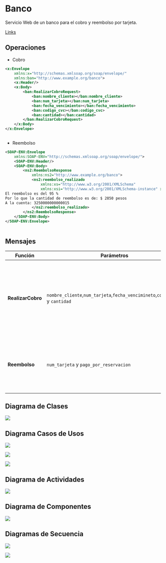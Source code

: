 # Banco

Servicio Web de un banco para el cobro y reembolso por tarjeta. 

[Links](http://3.87.203.171:8080/banco.wsdl)

## Operaciones
- Cobro

```xml
<x:Envelope
    xmlns:x="http://schemas.xmlsoap.org/soap/envelope/"
    xmlns:ban="http://www.example.org/banco">
    <x:Header/>
    <x:Body>
        <ban:RealizarCobroRequest>
            <ban:nombre_cliente></ban:nombre_cliente>
            <ban:num_tarjeta></ban:num_tarjeta>
            <ban:fecha_vencimiento></ban:fecha_vencimiento>
            <ban:codigo_cvc></ban:codigo_cvc>
            <ban:cantidad></ban:cantidad>
        </ban:RealizarCobroRequest>
    </x:Body>
</x:Envelope>
	
```

- Reembolso

```xml
<SOAP-ENV:Envelope
    xmlns:SOAP-ENV="http://schemas.xmlsoap.org/soap/envelope/">
    <SOAP-ENV:Header/>
    <SOAP-ENV:Body>
        <ns2:ReembolsoResponse
            xmlns:ns2="http://www.example.org/banco">
            <ns2:reembolso_realizado
                xmlns:xs="http://www.w3.org/2001/XMLSchema"
                xmlns:xsi="http://www.w3.org/2001/XMLSchema-instance" xsi:type="xs:string">
El reembolso es del 95 % 
Por lo que la cantidad de reembolso es de: $ 2850 pesos
A la cuenta: 3250000000000015
            </ns2:reembolso_realizado>
        </ns2:ReembolsoResponse>
    </SOAP-ENV:Body>
</SOAP-ENV:Envelope>
	
```
## Mensajes 

**Función**  | **Parámetros** |**Mensaje**
------------- | -------------| -----------
**RealizarCobro** |`nombre_cliente`,`num_tarjeta`,`fecha_vencimineto`,`codigo_cvc` y `cantidad`	| "Pago exitoso por la cantidad de: $ `cantidad` pesos  con cargo a la tarjeta: `num_tarjeta`... El pago ha sido registrado con exito".
 **Reembolso** | `num_tarjeta` y `pago_por_reservacion`|El reembolso es del 95 % Por lo que la `cantidad` de reembolso es de: $ 2850 pesos A la cuenta: `num_tarjeta`


## Diagrama de Clases 

![](https://github.com/geral831/Tec.Integracion-Banco/blob/master/Docs/diagrama_clases.png)

## Diagrama Casos de Usos

![](https://github.com/geral831/Tec.Integracion-Banco/blob/master/Docs/casos_uso.png)

![](https://github.com/geral831/Tec.Integracion-Banco/blob/master/Docs/CU1_cobro.png)

![](https://github.com/geral831/Tec.Integracion-Banco/blob/master/Docs/CU2_reembolso.png)


## Diagrama de Actividades

![](https://github.com/geral831/Tec.Integracion-Banco/blob/master/Docs/diagrama_Actividades.png)

## Diagrama de Componentes

![](https://github.com/geral831/Tec.Integracion-Banco/blob/master/Docs/diagrama_componentes.png)

## Diagramas de Secuencia

![](https://github.com/geral831/Tec.Integracion-Banco/blob/master/Docs/secuencia_cobro.png)



![](https://github.com/geral831/Tec.Integracion-Banco/blob/master/Docs/secuencia_reembolso.png)

